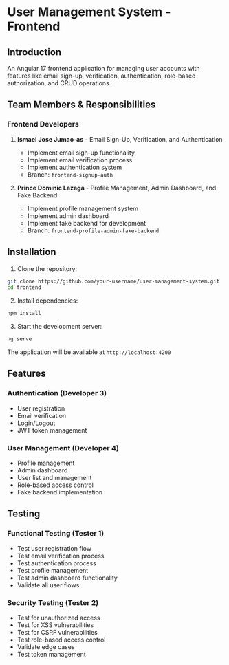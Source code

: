 # User Management System - Frontend

## Introduction
An Angular 17 frontend application for managing user accounts with features like email sign-up, verification, authentication, role-based authorization, and CRUD operations.

## Team Members & Responsibilities

### Frontend Developers
1. **Ismael Jose Jumao-as** - Email Sign-Up, Verification, and Authentication
   - Implement email sign-up functionality
   - Implement email verification process
   - Implement authentication system
   - Branch: `frontend-signup-auth`

2. **Prince Dominic Lazaga** - Profile Management, Admin Dashboard, and Fake Backend
   - Implement profile management system
   - Implement admin dashboard
   - Implement fake backend for development
   - Branch: `frontend-profile-admin-fake-backend`

## Installation

1. Clone the repository:
```bash
git clone https://github.com/your-username/user-management-system.git
cd frontend
```

2. Install dependencies:
```bash
npm install
```

3. Start the development server:
```bash
ng serve
```

The application will be available at `http://localhost:4200`

## Features

### Authentication (Developer 3)
- User registration
- Email verification
- Login/Logout
- JWT token management

### User Management (Developer 4)
- Profile management
- Admin dashboard
- User list and management
- Role-based access control
- Fake backend implementation

## Testing

### Functional Testing (Tester 1)
- Test user registration flow
- Test email verification process
- Test authentication process
- Test profile management
- Test admin dashboard functionality
- Validate all user flows

### Security Testing (Tester 2)
- Test for unauthorized access
- Test for XSS vulnerabilities
- Test for CSRF vulnerabilities
- Test role-based access control
- Validate edge cases
- Test token management
